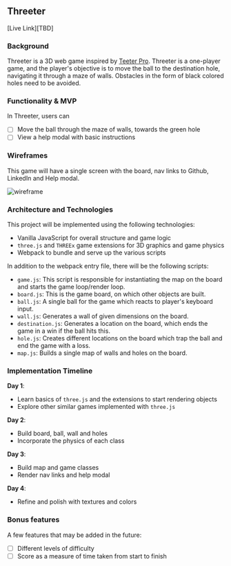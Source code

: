 ## Threeter

[Live Link][TBD]

### Background

Threeter is a 3D web game inspired by [Teeter Pro](https://play.google.com/store/apps/details?id=pl.surix.teeterpro&hl=en). Threeter is a one-player game, and the player's objective is to move the ball to the destination hole, navigating it through a maze of walls. Obstacles in the form of black colored holes need to be avoided.

### Functionality & MVP

In Threeter, users can
- [ ] Move the ball through the maze of walls, towards the green hole
- [ ] View a help modal with basic instructions

### Wireframes

This game will have a single screen with the board, nav links to Github, LinkedIn and Help modal.

![wireframe](docs/wireframes/threeter.png)

### Architecture and Technologies

This project will be implemented using the following technologies:

- Vanilla JavaScript for overall structure and game logic
- `three.js` and `THREEx` game extensions for 3D graphics and game physics
- Webpack to bundle and serve up the various scripts

In addition to the webpack entry file, there will be the following scripts:

- `game.js`: This script is responsible for instantiating the map on the board and starts the game loop/render loop.
- `board.js`: This is the game board, on which other objects are built.
- `ball.js`: A single ball for the game which reacts to player's keyboard input.
- `wall.js`: Generates a wall of given dimensions on the board.
- `destination.js`: Generates a location on the board, which ends the game in a win if the ball hits this.
- `hole.js`: Creates different locations on the board which trap the ball and end the game with a loss.
- `map.js`: Builds a single map of walls and holes on the board.

### Implementation Timeline

**Day 1**:

- Learn basics of `three.js` and the extensions to start rendering objects
- Explore other similar games implemented with `three.js`

**Day 2**:

- Build board, ball, wall and holes
- Incorporate the physics of each class

**Day 3**:

- Build map and game classes
- Render nav links and help modal

**Day 4**:

- Refine and polish with textures and colors

### Bonus features

A few features that may be added in the future:
- [ ] Different levels of difficulty
- [ ] Score as a measure of time taken from start to finish
